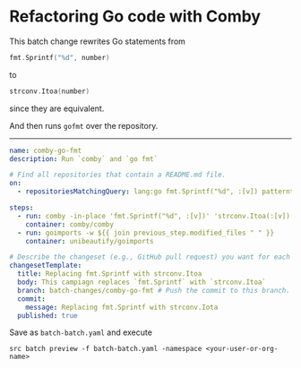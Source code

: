 # Refactoring Go code with Comby

This batch change rewrites Go statements from

```go
fmt.Sprintf("%d", number)
```

to

```go
strconv.Itoa(number)
```

since they are equivalent.

And then runs `gofmt` over the repository.

---

```yaml
name: comby-go-fmt
description: Run `comby` and `go fmt`

# Find all repositories that contain a README.md file.
on:
  - repositoriesMatchingQuery: lang:go fmt.Sprintf("%d", :[v]) patterntype:structural

steps:
  - run: comby -in-place 'fmt.Sprintf("%d", :[v])' 'strconv.Itoa(:[v])' ${{ join repository.search_result_paths " " }}
    container: comby/comby
  - run: goimports -w ${{ join previous_step.modified_files " " }}
    container: unibeautify/goimports

# Describe the changeset (e.g., GitHub pull request) you want for each repository.
changesetTemplate:
  title: Replacing fmt.Sprintf with strconv.Itoa
  body: This campiagn replaces `fmt.Sprintf` with `strconv.Itoa`
  branch: batch-changes/comby-go-fmt # Push the commit to this branch.
  commit:
    message: Replacing fmt.Sprintf with strconv.Iota
  published: true
```

Save as `batch-batch.yaml` and execute

```
src batch preview -f batch-batch.yaml -namespace <your-user-or-org-name>
```
